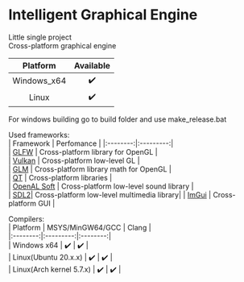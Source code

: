 # Intelligent Graphical Engine
Little single project  
Cross-platform graphical engine  

| Platform | Available |
|:--------:|:---------:|  
| Windows_x64 |:heavy_check_mark:|  
| Linux    | :heavy_check_mark: |  

For windows building go to build folder and use make_release.bat

Used frameworks:  
| Framework | Perfomance |
|:--------:|:---------:|  
| [GLFW](https://github.com/glfw/glfw) | Cross-platform library for OpenGL |  
| [Vulkan](https://github.com/KhronosGroup/Vulkan-Hpp) | Cross-platform low-level GL |   
| [GLM](https://github.com/g-truc/glm) | Cross-platform library math for OpenGL |  
| [QT](https://github.com/qt) | Cross-platform libraries |  
| [OpenAL Soft](https://github.com/kcat/openal-soft) | Cross-platform low-level sound library |  
| [SDL2](https://www.libsdl.org/)| Cross-platform low-level multimedia library|
| [ImGui](https://github.com/ocornut/imgui) | Cross-platform GUI |  

Compilers:  
| Platform | MSYS/MinGW64/GCC | Clang |   
|:--------:|:---------:|:--------:|  
| Windows x64 | :heavy_check_mark: | :heavy_check_mark: |  
| Linux(Ubuntu 20.x.x) | :heavy_check_mark: | :heavy_check_mark: |  
| Linux(Arch kernel 5.7.x) | :heavy_check_mark: | :heavy_check_mark: |  



